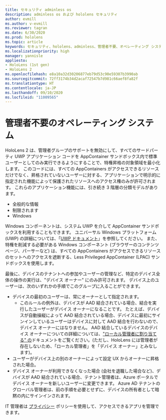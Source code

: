 ```yaml
---
title: セキュリティ adminless os
description: adminless os および hololens セキュリティ
author: evmill
ms.author: v-evmill
ms.reviewer: tagran
ms.date: 6/30/2020
ms.prod: hololens
ms.topic: article
keywords: セキュリティ、hololens、adminless、管理者不要、オペレーティング システム、管理者不要のオペレーティング システム、管理 os、管理者不要の os、hololens 2、hololens2 セキュリティ、
ms.localizationpriority: high
manager: yannisle
appliesto:
- HoloLens (1st gen)
- HoloLens 2
ms.openlocfilehash: e8a10a32d30206877eb79d53c90e59307b3990ab
ms.sourcegitcommit: 72ff3174b34d2acaf72547b7d981c66aef8fa82f
ms.translationtype: HT
ms.contentlocale: ja-JP
ms.lasthandoff: 09/10/2020
ms.locfileid: "11009565"
---
```

# 管理者不要のオペレーティング システム

HoloLens 2 は、管理者グループのサポートを無効にして、すべてのサードパーティ UWP アプリケーション コードを AppContainer サンドボックス内で標準ユーザーとしてのみ実行できるようにすることで、特権昇格の対象領域を最小化します。 このコードには、すべての AppContainers がアクセスできるリソースだけでなく、昇格されていないユーザーに対する、アプリケーションで明示的に指定された機能によって保護されたリソースへのアクセス権のみが許可されます。
これらのアプリケーション機能には、引き続き 3 階層の分類モデルがあります。
  * 全般的な情報
  * 制限されます
  * Windows

Windows コンポーネントは、システム UWP を介して AppContainer サンドボックスを利用することもできます。 ユニバーサル Windows プラットフォーム (UWP) の詳細については、「[UWP ドキュメント](https://docs.microsoft.com/windows/uwp/)」を参照してください。 また、特権を削減する必要がある Windows コンポーネント (ブラウザーのコンテンツ ページ、パーサーなど) は、すべての AppContainers がアクセスできるリソースのセットへのアクセスを遮断する、Less Privileged AppContainer (LPAC) サンドボックスを使用します。

最後に、デバイスのテナントへの参加やユーザーの管理など、特定のデバイス全体の操作の実行は、"デバイス オーナー" にのみ許可されます。 デバイス上のユーザーは、次のいずれかの手順でこのグループに入ることができます。
  * デバイスの最初のユーザーは、常にオーナーとして指定されます。 
    * このルールの例外は、デバイスが AAD 結合されている場合、結合を実行したユーザーがデバイス オーナーになることです。 たとえば、デバイスが自動操縦によって AAD 結合されている場合、デバイスに最初にサインインしているユーザーはデバイスに対して AAD 結合を行わないので、デバイス オーナーにはなりません。 AAD 結合しているデバイスのデバイス オーナーについての詳細については、["ローカル管理者に割り当てる" の](https://docs.microsoft.com/azure/active-directory/devices/assign-local-admin)ドキュメントをご覧ください。(ただし、HoloLens には管理者が存在しないため、「ローカル管理者」を「デバイス オーナー」とみなします)。
  * ユーザーがデバイス上の別のオーナーによって設定 UX からオーナーに昇格された場合。
  * デバイス オーナーが利用できなくなった場合 (会社を退職した場合など)、デバイスが AAD 結合されている場合、テナント管理者は、Azure ポータルでデバイス オーナーを新しいユーザーに変更できます。
Azure AD テナントのグローバル管理者は、前の手順を必要とせずに、デバイスの所有者として暗黙の内にサインインされます。 

IT 管理者は [プライバシー](https://docs.microsoft.com/windows/client-management/mdm/policy-csp-privacy) ポリシーを使用して、アクセスできるアプリを管理できます。 
